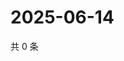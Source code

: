 # 2025-06-14

共 0 条

<!-- BEGIN ZHIHUQUESTIONS -->
<!-- 最后更新时间 Sat Jun 14 2025 17:10:51 GMT+0800 (China Standard Time) -->

<!-- END ZHIHUQUESTIONS -->
